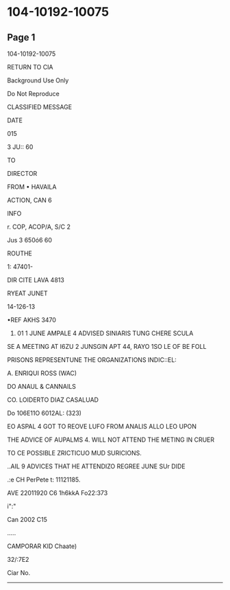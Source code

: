 # 104-10192-10075

## Page 1

104-10192-10075

RETURN TO CIA

Background Use Only

Do Not Reproduce

CLASSIFIED MESSAGE

DATE

015

3 JU:: 60

TO

DIRECTOR

FROM • HAVAILA

ACTION, CAN 6

INFO

r. COP, ACOP/A, S/C 2

Jus 3 650ó6 60

ROUTHE

1: 47401-

DIR CITE LAVA 4813

RYEAT JUNET

14-126-13

•REF AKHS 3470

1. 01 1 JUNE AMPALE 4 ADVISED SINIARIS TUNG CHERE SCULA

SE A MEETING AT I6ZU 2 JUNSGIN APT 44, RAYO 1SO LE OF BE FOLL

PRISONS REPRESENTUNE THE ORGANIZATIONS INDIC::EL:

A. ENRIQUI ROSS (WAC)

DO ANAUL & CANNAILS

CO. LOIDERTO DIAZ CASALUAD

Do 106E11O 6012AL: (323)

EO ASPAL 4 GOT TO REOVE LUFO FROM ANALIS ALLO LEO UPON

THE ADVICE OF AUPALMS 4. WILL NOT ATTEND THE METING IN CRUER

TO CE POSSIBLE ZRICTICUO MUD SURICIONS.

..AIL 9 ADVICES THAT HE ATTENDIZO REGREE JUNE SUr DIDE

.:e CH PerPete t: 11121185.

AVE 22011920 C6 1h6kkA Fo22:373

i":"

Can 2002 C15

.....

CAMPORAR KID Chaate)

32/:7E2

Ciar No.

---


